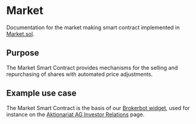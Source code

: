 # Market

Documentation for the market making smart contract implemented in [Market.sol](../src/Market.sol).

## Purpose

The Market Smart Contract provides mechanisms for the selling and repurchasing of shares with automated price adjustments.

## Example use case

The Market Smart Contract is the basis of our [Brokerbot widget](https://aktionariat.com/brokerbot.html), used for instance on the [Aktionariat AG Investor Relations](https://aktionariat.com/investors.html#market) page.


